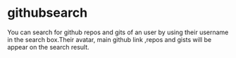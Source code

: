 # githubsearch
You can search for github repos and gits of an user by using their username in the search box.Their avatar, main github link ,repos and  gists will be appear on the search result.
